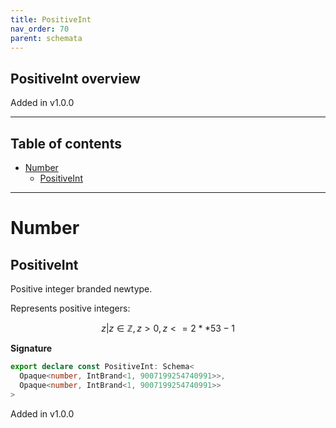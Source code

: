 ```yaml
---
title: PositiveInt
nav_order: 70
parent: schemata
---
```


## PositiveInt overview

Added in v1.0.0

---

<h2 class="text-delta">Table of contents</h2>

- [Number](#number)
  - [PositiveInt](#positiveint)

---

# Number

## PositiveInt

Positive integer branded newtype.

Represents positive integers:

```math
 { z | z ∈ ℤ, z > 0, z <= 2 ** 53 - 1 }
```

**Signature**

```ts
export declare const PositiveInt: Schema<
  Opaque<number, IntBrand<1, 9007199254740991>>,
  Opaque<number, IntBrand<1, 9007199254740991>>
>
```

Added in v1.0.0

